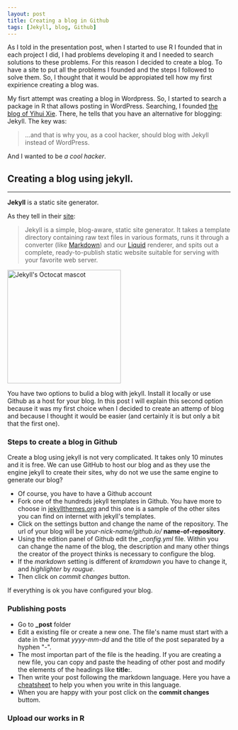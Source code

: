 ```yaml
---
layout: post
title: Creating a blog in Github
tags: [Jekyll, blog, Github]
---
```


As I told in the presentation post, when I started to use R I founded that in each project I did, I had problems developing it and I needed to search solutions to these problems. For this reason I decided to create a blog. To have a site to put all the problems I founded and the steps I followed to solve them. So, I thought that it would be appropiated tell how my first expirience creating a blog was.

My fisrt attempt was creating a blog in Wordpress. So, I started to search a package in R that allows posting in WordPress. Searching, I founded [the blog of Yihui Xie](http://yihui.name/knitr/demo/wordpress/). There, he tells that you have an alternative for blogging: Jekyll. The key was:

> ...and that is why you, as a cool hacker, should blog with Jekyll instead of WordPress.

And I wanted to be *a cool hacker*.

## Creating a blog using jekyll. 
-----

**Jekyll** is a static site generator.

As they tell in their [site](http://jekyllrb.com/):

> Jekyll is a simple, blog-aware, static site generator. It takes a template directory containing raw text files in various formats, runs it through a converter (like [Markdown](https://daringfireball.net/projects/markdown/)) and our [Liquid](https://github.com/Shopify/liquid/wiki) renderer, and spits out a complete, ready-to-publish static website suitable for serving with your favorite web server.

<img src="http://jekyllrb.com/img/octojekyll.png" alt="Jekyll's Octocat mascot" width="256">

You have two options to bulid a blog with jekyll. Install it locally or use Github as a host for your blog. In this post I will explain this second option because it was my first choice when I decided to create an attemp of blog and because I thought it would be easier (and certainly it is but only a bit that the first one).

### Steps to create a blog in Github

Create a blog using jekyll is not very complicated. It takes only 10 minutes and it is free. We can use GitHub to host our blog and as they use the engine jekyll to create their sites, why do not we use the same engine to generate our blog? 

* Of course, you have to have a Github account
* Fork one of the hundreds jekyll templates in Github. You have more to choose in [jekyllthemes.org](http://jekyllthemes.org/) and this one is a sample of the other sites you can find on internet with jekyll's templates.
* Click on the settings button and change the name of the repository. The url of your blog will be *your-nick-name/github.io/* **name-of-repository**. 
* Using the edition panel of Github edit the *_config.yml* file. Within you can change the name of the blog, the description and many other things the creator of the proyect thinks is necessary to configure the blog.
* If the *markdown* setting is different of *kramdown* you have to change it, and *highlighter* by *rougue*.
* Then click on *commit changes* button.

If everything is ok you have configured your blog.

### Publishing posts

* Go to **_post** folder
* Edit a existing file or create a new one. The file's name must start with a date in the format *yyyy-mm-dd* and the title of the post separated by a hyphen "-".
* The most importan part of the file is the heading. If you are creating a new file, you can copy and paste the heading of other post and modify the elements of the headings like **title:**.
* Then write your post following the markdown language. Here you have a [cheatsheet](https://github.com/adam-p/markdown-here/wiki/Markdown-Cheatsheet) to help you when you write in this language.
* When you are happy with your post click on the **commit changes** buttom.

### Upload our works in R
